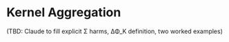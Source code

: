 ﻿# Kernel Aggregation

(TBD: Claude to fill  explicit Σ harms, ΔΦ_K definition, two worked examples)
